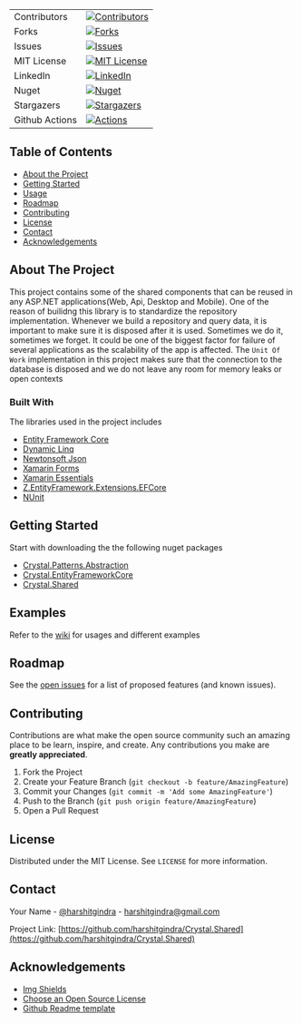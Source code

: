 <!-- PROJECT SHIELDS -->
<!--
*** I'm using markdown "reference style" links for readability.
*** Reference links are enclosed in brackets [ ] instead of parentheses ( ).
*** See the bottom of this document for the declaration of the reference variables
*** for contributors-url, forks-url, etc. This is an optional, concise syntax you may use.
*** reference: https://github.com/harshitgindra/Crystal.Shared/edit/master/README.md
-->


| | |
|-|-|
| Contributors | [![Contributors][contributors-shield]][contributors-url]
| Forks | [![Forks][forks-shield]][forks-url]
| Issues | [![Issues][issues-shield]][issues-url]
| MIT License | [![MIT License][license-shield]][license-url]
| LinkedIn | [![LinkedIn][linkedin-shield]][linkedin-url]
| Nuget | [![Nuget](https://img.shields.io/nuget/v/Crystal.EntityFrameworkCore)](https://www.nuget.org/packages/Crystal.EntityFrameworkCore/)
| Stargazers | [![Stargazers][stars-shield]][stars-url]
| Github Actions | [![Actions](https://github.com/harshitgindra/Crystal.Shared/workflows/Main%20workflow/badge.svg)](https://github.com/harshitgindra/Crystal.Shared/actions?query=workflow%3A%22Main+workflow%22) |



<!-- TABLE OF CONTENTS -->
## Table of Contents

* [About the Project](#about-the-project)
* [Getting Started](#getting-started)
* [Usage](#usage)
* [Roadmap](#roadmap)
* [Contributing](#contributing)
* [License](#license)
* [Contact](#contact)
* [Acknowledgements](#acknowledgements)



<!-- ABOUT THE PROJECT -->
## About The Project
This project contains some of the shared components that can be reused in any ASP.NET applications(Web, Api, Desktop and Mobile). One of the reason of builidng this library is to standardize the repository implementation. Whenever we build a repository and query data, it is important to make sure it is disposed after it is used. Sometimes we do it, sometimes we forget. It could be one of the biggest factor for failure of several applications as the scalability of the app is affected. The `Unit Of Work` implementation in this project makes sure that the connection to the database is disposed and we do not leave any room for memory leaks or open contexts


### Built With
The libraries used in the project includes
* [Entity Framework Core](https://www.nuget.org/packages/Microsoft.EntityFrameworkCore/)
* [Dynamic Linq](https://www.nuget.org/packages/System.Linq.Dynamic.Core/)
* [Newtonsoft Json](https://www.nuget.org/packages/Newtonsoft.Json/)
* [Xamarin Forms](https://www.nuget.org/packages/Xamarin.Forms/5.0.0.1558-pre3)
* [Xamarin Essentials](https://www.nuget.org/packages/Xamarin.Essentials/1.6.0-pre2)
* [Z.EntityFramework.Extensions.EFCore](https://www.nuget.org/packages/Z.EntityFramework.Extensions.EFCore/5.0.0-rc.2.20475.6-02)
* [NUnit](https://www.nuget.org/packages/NUnit/)


<!-- GETTING STARTED -->
## Getting Started

Start with downloading the the following nuget packages
* [Crystal.Patterns.Abstraction](https://www.nuget.org/packages/Crystal.Patterns.Abstraction/)
* [Crystal.EntityFrameworkCore](https://www.nuget.org/packages/Crystal.EntityFrameworkCore/)
* [Crystal.Shared](https://www.nuget.org/packages/Crystal.Shared/)


## Examples
Refer to the [wiki](https://github.com/harshitgindra/Crystal.Shared/wiki/Entity-Framework-Core-Example-1) for usages and different examples      


<!-- ROADMAP -->
## Roadmap

See the [open issues](https://github.com/harshitgindra/Crystal.Shared/issues) for a list of proposed features (and known issues).


<!-- CONTRIBUTING -->
## Contributing

Contributions are what make the open source community such an amazing place to be learn, inspire, and create. Any contributions you make are **greatly appreciated**.

1. Fork the Project
2. Create your Feature Branch (`git checkout -b feature/AmazingFeature`)
3. Commit your Changes (`git commit -m 'Add some AmazingFeature'`)
4. Push to the Branch (`git push origin feature/AmazingFeature`)
5. Open a Pull Request



<!-- LICENSE -->
## License

Distributed under the MIT License. See `LICENSE` for more information.


<!-- CONTACT -->
## Contact

Your Name - [@harshitgindra](https://twitter.com/harshitgindra) - harshitgindra@gmail.com

Project Link: [https://github.com/harshitgindra/Crystal.Shared](https://github.com/harshitgindra/Crystal.Shared)

<!-- ACKNOWLEDGEMENTS -->
## Acknowledgements
* [Img Shields](https://shields.io)
* [Choose an Open Source License](https://choosealicense.com)
* [Github Readme template](https://github.com/othneildrew/Best-README-Template)




<!-- MARKDOWN LINKS & IMAGES -->
<!-- https://www.markdownguide.org/basic-syntax/#reference-style-links -->

[contributors-shield]: https://img.shields.io/github/contributors/harshitgindra/Crystal.Shared.svg?style=flat-square
[contributors-url]: https://github.com/harshitgindra/Crystal.Shared/graphs/contributors
[forks-shield]: https://img.shields.io/github/forks/harshitgindra/Crystal.Shared.svg?style=flat-square
[forks-url]: https://github.com/harshitgindra/Crystal.Shared/network/members
[stars-shield]: https://img.shields.io/github/stars/harshitgindra/Crystal.Shared.svg?style=flat-square
[stars-url]: https://github.com/harshitgindra/Crystal.Shared/stargazers
[issues-shield]: https://img.shields.io/github/issues/harshitgindra/Crystal.Shared.svg?style=flat-square
[issues-url]: https://github.com/harshitgindra/Crystal.Shared/issues
[license-shield]: https://img.shields.io/github/license/harshitgindra/Crystal.Shared.svg?style=flat-square
[license-url]: https://github.com/harshitgindra/Crystal.Shared/blob/master/LICENSE.txt
[license-shield]: https://img.shields.io/github/license/harshitgindra/Crystal.Shared.svg?style=flat-square
[license-url]: https://github.com/harshitgindra/Crystal.Shared/blob/master/LICENSE.txt

[linkedin-shield]: https://img.shields.io/badge/-LinkedIn-black.svg?style=flat-square&logo=linkedin&colorB=555
[linkedin-url]: https://linkedin.com/in/harshit-gindra

